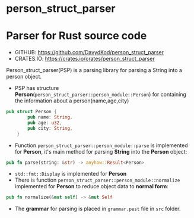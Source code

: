 # person_struct_parser

# Parser for Rust source code

- GITHUB: https://github.com/DavydKod/person_struct_parser
- CRATES.IO: https://crates.io/crates/person_struct_parser

Person_struct_parser(PSP) is a parsing library for parsing a String into a person object.

- PSP has structure **Person**(`person_struct_parser::person_module::Person`) for containing the information about a person(name,age,city)

```rust
pub struct Person {
        pub name: String,
        pub age: u32,
        pub city: String,
    }
```

- Function `person_struct_parser::person_module::parse` is implemented for **Person**, it's main method for parsing **String** into the **Person** object:

```rust
pub fn parse(string: &str) -> anyhow::Result<Person>
```

- `std::fmt::Display` is implemented for **Person**
- There is function `person_struct_parser::person_module::normalize` implemented for **Person** to reduce object data to **normal form**:

```rust
pub fn normalize(&mut self) -> &mut Self
```

- The **grammar** for parsing is placed in `grammar.pest` file in `src` folder.
